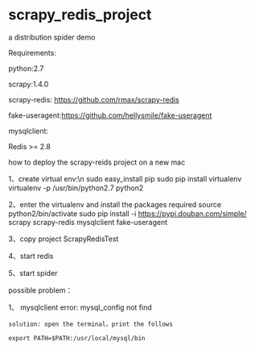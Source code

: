 # scrapy_redis_project
a distribution spider demo

Requirements:

python:2.7
  
scrapy:1.4.0  

scrapy-redis: https://github.com/rmax/scrapy-redis  

fake-useragent:https://github.com/hellysmile/fake-useragent   

mysqlclient:  

Redis >= 2.8  




how to deploy the scrapy-reids project on a new mac 

1、create virtual env:\n
  sudo easy_install pip 
  sudo pip install virtualenv
  virtualenv -p /usr/bin/python2.7 python2

2、enter the virtualenv and install the packages required
   source python2/bin/activate
   sudo pip install -i https://pypi.douban.com/simple/ scrapy scrapy-redis mysqlclient fake-useragent 

3、copy project
   ScrapyRedisTest

4、start redis
    
5、start spider
  

possible problem：

1、 mysqlclient error: mysql_config not find
   
    solution: open the terminal，print the follows
    
    export PATH=$PATH:/usr/local/mysql/bin    

